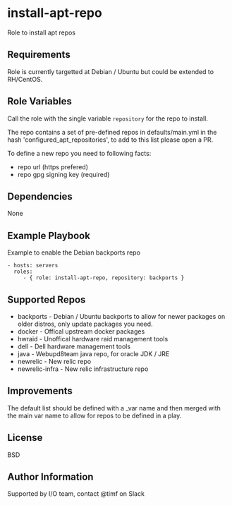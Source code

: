 install-apt-repo
=========

Role to install apt repos

Requirements
------------

Role is currently targetted at Debian / Ubuntu but could be extended to RH/CentOS.

Role Variables
--------------

Call the role with the single variable `repository` for the repo to install.

The repo contains a set of pre-defined repos in defaults/main.yml in the hash 'configured_apt_repositories', to add to this list please open a PR.

To define a new repo you need to following facts:

* repo url (https prefered)
* repo gpg signing key (required)

Dependencies
------------

None

Example Playbook
----------------

Example to enable the Debian backports repo

    - hosts: servers
      roles:
         - { role: install-apt-repo, repository: backports }

Supported Repos
-------

* backports - Debian / Ubuntu backports to allow for newer packages on older distros, only update packages you need.
* docker - Offical upstream docker packages
* hwraid - Unoffical hardware raid management tools
* dell - Dell hardware management tools
* java - Webupd8team java repo, for oracle JDK / JRE
* newrelic - New relic repo
* newrelic-infra - New relic infrastructure repo

Improvements
-------

The default list should be defined with a _var name and then merged with the main var name to allow for repos to be defined in a play.

License
-------

BSD

Author Information
------------------

Supported by I/O team, contact @timf on Slack
